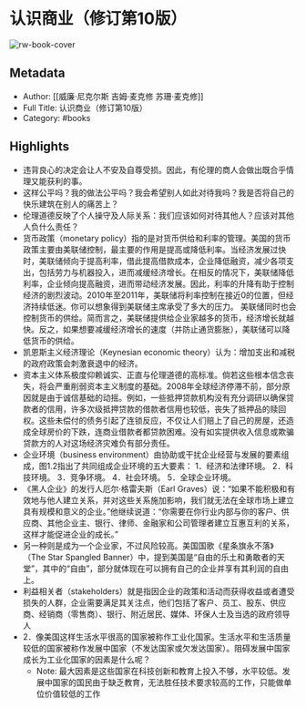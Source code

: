 # 认识商业（修订第10版）

![rw-book-cover](https://weread-1258476243.file.myqcloud.com/weread/cover/94/YueWen_39130567/s_YueWen_39130567.jpg)

## Metadata
- Author: [[威廉·尼克尔斯 吉姆·麦克修 苏珊·麦克修]]
- Full Title: 认识商业（修订第10版）
- Category: #books

## Highlights
- 违背良心的决定会让人不安及自尊受损。因此，有伦理的商人会做出既合乎情理又能获利的事。
- 这样公平吗？我的做法公平吗？我会希望别人如此对待我吗？我是否将自己的快乐建筑在别人的痛苦上？
- 伦理道德反映了个人操守及人际关系：我们应该如何对待其他人？应该对其他人负什么责任？
- 货币政策（monetary policy）指的是对货币供给和利率的管理。美国的货币政策主要由美联储控制，最主要的作用是提高或降低利率。当经济发展过快时，美联储倾向于提高利率，借此提高借款成本，企业降低融资，减少各项支出，包括劳力与机器投入，进而减缓经济增长。在相反的情况下，美联储降低利率，企业倾向提高融资，进而带动经济发展。因此，利率的升降有助于控制经济的剧烈波动。2010年至2011年，美联储将利率控制在接近0的位置，但经济持续低迷。你可以想象得到美联储主席承受了多大的压力。
  美联储同时也会控制货币的供给。简而言之，美联储提供给企业家越多的货币，经济增长就越快。反之，如果想要减缓经济增长的速度（并防止通货膨胀），美联储可以降低货币的供给。
- 凯恩斯主义经济理论（Keynesian economic theory）认为：增加支出和减税的政府政策会刺激衰退中的经济。
- 资本主义体系极度仰赖诚实、正直与伦理道德的高标准。倘若这些根本信念丧失，将会严重削弱资本主义制度的基础。2008年全球经济停滞不前，部分原因就是由于诚信基础的动摇。例如，一些抵押贷款机构没有充分调研以确保贷款者的信用，许多次级抵押贷款的借款者信用也较低，丧失了抵押品的赎回权。这些未偿付的债务引起了连锁反应，不仅让人们赔上了自己的房屋，还造成全球房价的下跌，连商业借款者都贷款困难。没有如实提供收入信息或欺骗贷款方的人对这场经济灾难负有部分责任。
- 企业环境（business environment）由协助或干扰企业经营与发展的要素组成，图1.2指出了共同组成企业环境的五大要素：
  1．经济和法律环境。
  2．科技环境。
  3．竞争环境。
  4．社会环境。
  5．全球企业环境。
- 《黑人企业》的发行人厄尔·格雷夫斯（Earl Graves）说：“如果不能积极和有效地与他人建立关系，并对这些关系施加影响，我们就无法在全球市场上建立具有规模和意义的企业。”他继续说道：“你需要在你行业内部与你的客户、供应商、其他企业主、银行、律师、金融家和公司管理者建立互惠互利的关系，这样才能促进企业的成长。”
- 另一种则是成为一个企业家，不过风险较高。美国国歌《星条旗永不落》（The Star Spangled Banner）中，提到美国是“自由的乐土和勇敢者的天堂”，其中的“自由”，部分就体现在可以拥有自己的企业并享有其利润的自由上。
- 利益相关者（stakeholders）就是指因企业的政策和活动而获得收益或者遭受损失的人群，企业需要满足其关注点，他们包括了客户、员工、股东、供应商、经销商（零售商）、银行、附近居民、媒体、环保人士及当选的政府领导人
- 2．像美国这样生活水平很高的国家被称作工业化国家。生活水平和生活质量较低的国家被称作发展中国家（不发达国家或欠发达国家）。阻碍发展中国家成长为工业化国家的因素是什么呢？
    - Note: 最大因素是这些国家在科技创新和教育上投入不够，水平较低。发展中国家的国民由于缺乏教育，无法胜任技术要求较高的工作，只能做单位价值较低的工作
